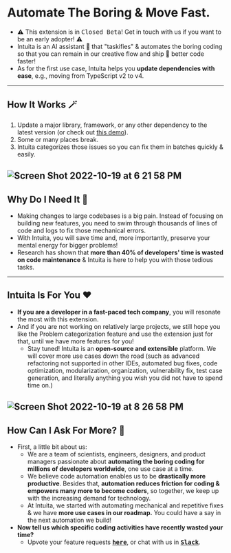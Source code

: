 # Automate The Boring & Move Fast.

- ⚠️ This extension is in <kbd> Closed Beta</kbd>!  Get in touch with us if you want to be an early adopter! ⚠️
- Intuita is an AI assistant 🤖 that "taskifies" & automates the boring coding so that you can remain in our creative flow and ship 🚀 better code faster!
- As for the first use case, Intuita helps you **update dependencies with ease**, e.g., moving from TypeScript v2 to v4.

---
## How It Works 🪄

1. Update a major library, framework, or any other dependency to the latest version (or check out [this demo](https://github.com/intuita-inc/demo-repo/tree/gpp/ts2769)).
2. Some or many places break.
3. Intuita categorizes those issues so you can fix them in batches quickly & easily.

![Screen Shot 2022-10-19 at 6 21 58 PM](https://user-images.githubusercontent.com/78109534/196834622-e84de2d4-bcfa-4bac-9360-3f6d15cd12e2.png)
---
## Why Do I Need It 🤔

- Making changes to large codebases is a big pain. Instead of focusing on building new features, you need to swim through thousands of lines of code and logs to fix those mechanical errors.
- With Intuita, you will save time and, more importantly, preserve your mental energy for bigger problems!
- Research has shown that **more than 40% of developers' time is wasted on code maintenance** & Intuita is here to help you with those tedious tasks.
---
## Intuita Is For You ♥️

- **If you are a developer in a fast-paced tech company**, you will resonate the most with this extension. 
- And if you are not working on relatively large projects, we still hope you like the Problem categorization feature and use the extension just for that, until we have more features for you!
  - Stay tuned! Intuita is an **open-source and extensible** platform. We will cover more use cases down the road (such as advanced refactoring not supported in other IDEs, automated bug fixes, code optimization, modularization, organization, vulnerability fix, test case generation, and literally anything you wish you did not have to spend time on.)

![Screen Shot 2022-10-19 at 8 26 58 PM](https://user-images.githubusercontent.com/78109534/196849461-4c5b7ff9-5c74-44a5-ab39-7cb51b0f4054.png)
---
## How Can I Ask For More? 🎁

- First, a little bit about us:
  - We are a team of scientists, engineers, designers, and product managers passionate about **automating the boring coding for millions of developers worldwide**, one use case at a time.
  - We believe code automation enables us to be **drastically more productive**. Besides that, **automation reduces friction for coding &**  **empowers many more to become coders**, so together, we keep up with the increasing demand for technology.
  - At Intuita, we started with automating mechanical and repetitive fixes & we have **more use cases in our roadmap.** You could have a say in the next automation we build!
- **Now tell us which specific coding activities have recently wasted your time?**
  - Upvote your feature requests <kbd>[**here**](https://feedback.intuita.io/feature-requests)</kbd>, or chat with us in <kbd>[**Slack**](https://join.slack.com/t/intuita-inc/shared_invite/zt-1bjj5exxi-95yPfWi71HcO2p_sS5L2wA)</kbd>.

<br>  

</br>
